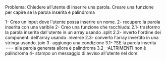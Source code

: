 Problema: Chiedere all’utente di inserire una parola. Creare una funzione per capire se la parola inserita è palindroma


1- Creo un input dove l'utente possa inserire un nome.
2- recupero la parola inserita con una varibile
2- Creo una funzione che racchiuda:
 2.1- trasformo la parola inserita dall'utente in un array usando .split
 2.2- inverto l'ordine dei componenti dell'array usando .reverse
 2.3- converto l'array invertito in una stringa usando. join
3- aggiungo una condizione
    3.1- ?SE la parola inserita === alla parola generata allora è palindroma
    3.2- :ALTRIMENTI non è palindroma
4- stampo un messaggio di avviso all'utente nel dom.